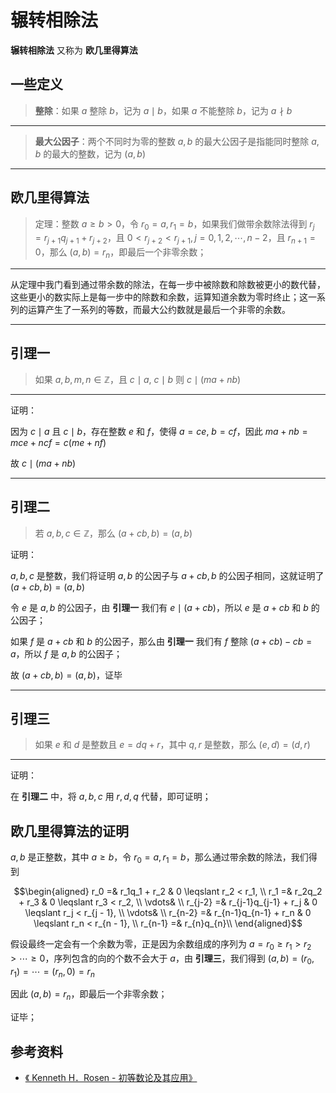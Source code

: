 # 辗转相除法

[annotation]: [id] (b44ab1db-3b9f-480c-9daa-49c88b1204ee)
[annotation]: [status] (public)
[annotation]: [create_time] (2021-09-21 21:24:30)
[annotation]: [category] (数学理论)
[annotation]: [tags] (数论)
[annotation]: [comments] (true)
[annotation]: [url] (http://blog.ccyg.studio/article/b44ab1db-3b9f-480c-9daa-49c88b1204ee)

**辗转相除法** 又称为 **欧几里得算法**

## 一些定义

> **整除**：如果 $a$ 整除 $b$，记为 $a\mid b$，如果 $a$ 不能整除 $b$，记为 $a \nmid b$

---

> **最大公因子**：两个不同时为零的整数 $a, b$ 的最大公因子是指能同时整除 $a, b$ 的最大的整数，记为 $(a, b)$

---

## 欧几里得算法

> 定理：整数 $a \geqslant b > 0$，令 $r_0 = a, r_1 = b$，如果我们做带余数除法得到 $r_j = r_{j + 1} q_{j + 1} + r_{j + 2}$，且 $0 < r_{j + 2} < r_{j + 1}, j = 0, 1, 2, \cdots, n - 2$，且 $r_{n + 1} = 0$，那么 $(a, b) = r_n$，即最后一个非零余数；

---

从定理中我门看到通过带余数的除法，在每一步中被除数和除数被更小的数代替，这些更小的数实际上是每一步中的除数和余数，运算知道余数为零时终止；这一系列的运算产生了一系列的等数，而最大公约数就是最后一个非零的余数。

---

## 引理一

> 如果 $a, b, m, n \in \mathbb{Z}$，且 $c \mid a$, $c \mid b$ 则 $c \mid (ma + nb)$

---

证明：

因为 $c \mid a$ 且 $c \mid b$，存在整数 $e$ 和 $f$，使得 $a = ce$, $b = cf$，因此 $ma + nb = mce + ncf = c(me + nf)$

故 $c \mid (ma + nb)$

---

## 引理二

> 若 $a, b, c \in \mathbb{Z}$，那么 $(a + cb, b) = (a, b)$

证明：

$a, b, c$ 是整数，我们将证明 $a, b$ 的公因子与 $a + cb, b$ 的公因子相同，这就证明了 $(a + cb, b) = (a, b)$

令 $e$ 是 $a, b$ 的公因子，由 **引理一** 我们有 $e\mid (a + cb)$，所以 $e$ 是 $a + cb$ 和 $b$ 的公因子；

如果 $f$ 是 $a + cb$ 和 $b$ 的公因子，那么由 **引理一** 我们有 $f$ 整除 $(a + cb) - cb = a$，所以 $f$ 是 $a, b$ 的公因子；

故 $(a + cb, b) = (a, b)$，证毕

---

## 引理三

> 如果 $e$ 和 $d$ 是整数且 $e = dq + r$，其中 $q,r$ 是整数，那么 $(e, d) = (d, r)$

---

证明：

在 **引理二** 中，将 $a, b, c$ 用 $r, d, q$ 代替，即可证明；


## 欧几里得算法的证明

$a, b$ 是正整数，其中 $a \geqslant b$，令 $r_0 = a, r_1 = b$，那么通过带余数的除法，我们得到

$$\begin{aligned}
r_0 =& r_1q_1 + r_2 & 0 \leqslant r_2 < r_1, \\
r_1 =& r_2q_2 + r_3 & 0 \leqslant r_3 < r_2, \\
\vdots& \\
r_{j-2} =& r_{j-1}q_{j-1} + r_j & 0 \leqslant r_j < r_{j - 1}, \\
\vdots& \\
r_{n-2} =& r_{n-1}q_{n-1} + r_n & 0 \leqslant r_n < r_{n - 1}, \\
r_{n-1} =& r_{n}q_{n}\\
\end{aligned}$$

假设最终一定会有一个余数为零，正是因为余数组成的序列为 $a = r_0 \geqslant r_1 > r_2 > \cdots \geqslant 0$，序列包含的向的个数不会大于 $a$，由 **引理三**，我们得到 $(a, b)=(r_0, r_1)=\cdots=(r_n, 0) = r_n$

因此 $(a, b) = r_n$，即最后一个非零余数；

证毕；

## 参考资料 

- [《 Kenneth H．Rosen - 初等数论及其应用》](https://book.douban.com/subject/3802271/)
